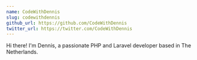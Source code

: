 ```yaml
---
name: CodeWithDennis
slug: codewithdennis
github_url: https://github.com/CodeWithDennis
twitter_url: https://twitter.com/CodeWithDennis
---
```


Hi there! I'm Dennis, a passionate PHP and Laravel developer based in The Netherlands.
